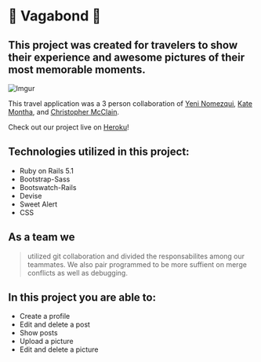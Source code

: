 # :city_sunset: Vagabond :city_sunset:

## This project was created for travelers to show their experience and awesome pictures of their most memorable moments. 



![Imgur](http://i.imgur.com/6ddq8DY.jpg)

This travel application was a 3 person collaboration of [Yeni Nomezqui](https://github.com/Rolita1007), [Kate Montha](https://github.com/katemontha), and [Christopher McClain](https://github.com/cmac1223).

Check out our project live on [Heroku](https://vag-a-bond0.herokuapp.com/)!

## Technologies utilized in this project:
* Ruby on Rails 5.1
* Bootstrap-Sass
* Bootswatch-Rails
* Devise
* Sweet Alert
* CSS

## As a team we
> utilized git collaboration and divided the responsabilites among our teammates. We also pair programmed to be more suffient  on merge conflicts as well as debugging.  

## In this project you are able to:
* Create a profile
* Edit and delete a post
* Show posts
* Upload a picture
* Edit and delete a picture

